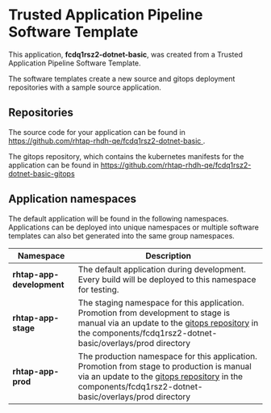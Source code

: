 # Trusted Application Pipeline Software Template

This application, **fcdq1rsz2-dotnet-basic**, was created from a Trusted Application Pipeline Software Template.

The software templates create a new source and gitops deployment repositories with a sample source application. 

## Repositories

The source code for your application can be found in [https://github.com/rhtap-rhdh-qe/fcdq1rsz2-dotnet-basic ](https://github.com/rhtap-rhdh-qe/fcdq1rsz2-dotnet-basic ).
 
The gitops repository, which contains the kubernetes manifests for the application can be found in 
[https://github.com/rhtap-rhdh-qe/fcdq1rsz2-dotnet-basic-gitops ](https://github.com/rhtap-rhdh-qe/fcdq1rsz2-dotnet-basic-gitops ) 

## Application namespaces 

The default application will be found in the following namespaces. Applications can be deployed into unique namespaces or multiple software templates can also bet generated into the same group namespaces.  

|  Namespace   |  Description   |  
| -------- | -------- |   
| **rhtap-app-development** | The default application during development. Every build will be deployed to this namespace for testing. | 
| **rhtap-app-stage** | The staging namespace for this application. Promotion from development to stage is manual via an update to the [gitops repository](https://github.com/rhtap-rhdh-qe/fcdq1rsz2-dotnet-basic-gitops ) in the components/fcdq1rsz2-dotnet-basic/overlays/prod directory |  
| **rhtap-app-prod** | The production namespace for this application. Promotion from stage to production is manual via an update to the [gitops repository](https://github.com/rhtap-rhdh-qe/fcdq1rsz2-dotnet-basic-gitops ) in the components/fcdq1rsz2-dotnet-basic/overlays/prod directory | 